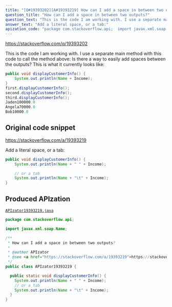 ```yaml
---
title: "[Q#19393202][A#19393219] How can I add a space in between two outputs?"
question_title: "How can I add a space in between two outputs?"
question_text: "This is the code I am working with. I use a separate main method with this code to call the method above: Is there a way to easily add spaces between the outputs? This is what it currently looks like:"
answer_text: "Add a literal space, or a tab:"
apization_code: "package com.stackoverflow.api;  import javax.xml.soap.Name;  /**  * How can I add a space in between two outputs?  *  * @author APIzator  * @see <a href=\"https://stackoverflow.com/a/19393219\">https://stackoverflow.com/a/19393219</a>  */ public class APIzator19393219 {    public static void displayCustomerInfo() {     System.out.println(Name + \" \" + Income);     // or a tab     System.out.println(Name + \"\\t\" + Income);   } }"
---
```


https://stackoverflow.com/q/19393202

This is the code I am working with.
I use a separate main method with this code to call the method above:
Is there a way to easily add spaces between the outputs? This is what it currently looks like:


```java
public void displayCustomerInfo() {
    System.out.println(Name + Income);
}
first.displayCustomerInfo();
second.displayCustomerInfo();
third.displayCustomerInfo();
Jaden100000.0
Angela70000.0
Bob10000.0
```


## Original code snippet

https://stackoverflow.com/a/19393219

Add a literal space, or a tab:

```java
public void displayCustomerInfo() {
    System.out.println(Name + " " + Income);

    // or a tab
    System.out.println(Name + "\t" + Income);
}
```

## Produced APIzation

[`APIzator19393219.java`](https://github.com/pasqualesalza/apization-temp-data/raw/master/apizations/java/APIzator19393219.java)

```java
package com.stackoverflow.api;

import javax.xml.soap.Name;

/**
 * How can I add a space in between two outputs?
 *
 * @author APIzator
 * @see <a href="https://stackoverflow.com/a/19393219">https://stackoverflow.com/a/19393219</a>
 */
public class APIzator19393219 {

  public static void displayCustomerInfo() {
    System.out.println(Name + " " + Income);
    // or a tab
    System.out.println(Name + "\t" + Income);
  }
}

```